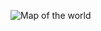 ![Map of the world](https://www.google.com/url?sa=i&url=https%3A%2F%2Fwww.amazon.co.uk%2FPoster-Geography-Students-Teachers-High-Quality%2Fdp%2FB079GSTYRN&psig=AOvVaw32W1Kxsx2I3M-uNRylo9J1&ust=1600836804991000&source=images&cd=vfe&ved=0CAIQjRxqFwoTCMjKoIT8--sCFQAAAAAdAAAAABAD)
